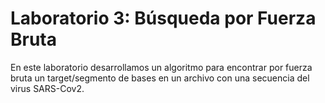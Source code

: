 # Laboratorio 3: Búsqueda por Fuerza Bruta

En este laboratorio desarrollamos un algoritmo para encontrar por fuerza bruta un target/segmento de bases en un archivo con una secuencia del virus SARS-Cov2.
